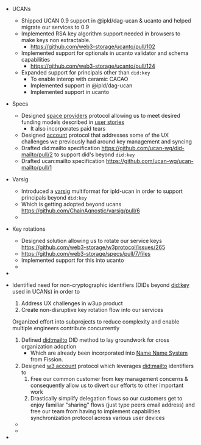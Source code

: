 - UCANs
	- Shipped UCAN 0.9 support in @ipld/dag-ucan & ucanto and helped migrate our services to 0.9
	- Implemented RSA key algorithm support needed in browsers to make keys non extractable.
		- https://github.com/web3-storage/ucanto/pull/102
	- Implemented support for optionals in ucanto validator and schema capabilities
		- https://github.com/web3-storage/ucanto/pull/124
	- Expanded support for principals other than `did:key`
		- To enable interop with ceramic CACAO
		- Implemented support in @ipld/dag-ucan
		- Implemented support in ucanto
- Specs
	- Designed [space providers](https://github.com/web3-storage/specs/blob/main/w3-space.md) protocol allowing us to meet desired funding models described in [user stories](https://www.notion.so/2022-11-14-User-stories-and-how-to-meet-them-3170c5c8ef82420ea97a9fec2f8ed9d3)
		- It also incorporates paid tears
	- Designed [account](https://github.com/web3-storage/specs/blob/main/w3-account.md) protocol that addresses some of the UX challenges we previously had around key management and syncing
	- Drafted did:mailto specification https://github.com/ucan-wg/did-mailto/pull/2 to support did's beyond `did:key`
	- Drafted ucan:mailto specification https://github.com/ucan-wg/ucan-mailto/pull/1
- Varsig
	- Introduced a [varsig](https://github.com/ucan-wg/ucan-ipld/#25-signature) multiformat for ipld-ucan in order to support principals beyond `did:key`
	- Which is getting adopted beyond ucans https://github.com/ChainAgnostic/varsig/pull/6
	-
- Key rotations
	- Designed solution allowing us to rotate our service keys https://github.com/web3-storage/w3protocol/issues/265
	- https://github.com/web3-storage/specs/pull/7/files
	- Implemented support for this into ucanto
	-
-
- Identified need for non-cryptographic identifiers (DIDs beyond [did:key](https://w3c-ccg.github.io/did-method-key/) used in UCANs) in order to
    1. Address UX challenges in w3up product
    2. Create non-disruptive key rotation flow into our services
  
  Organized effort into subprojects to reduce complexity and enable multiple engineers contribute concurrently
  
    1. Defined [did:mailto](https://github.com/ucan-wg/did-mailto/blob/draft/README.md) DID method to lay groundwork for cross organization adoption
        - Which are already been incorporated into [Name Name System](https://talk.fission.codes/t/nns-the-name-name-system/3684) from Fission.
    1. Designed [w3 account](https://github.com/web3-storage/specs/blob/main/w3-account.md) protocol which leverages [did:mailto](https://github.com/ucan-wg/did-mailto/blob/draft/README.md) identifiers to
       1. Free our common customer from key management concerns & consequently allow us to divert our efforts to other important work
       2. Drastically simplify delegation flows so our customers get to enjoy familiar "sharing" flows (just type peers email address) and free our team from having to implement capabilities synchronization protocol across various user devices
	-
	-
-